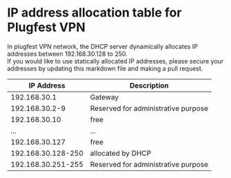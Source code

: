 # IP address allocation table for Plugfest VPN

In plugfest VPN network, the DHCP server dynamically allocates IP addresses between 192.168.30.128 to 250.  
If you would like to use statically allocated IP addresses, please secure your addresses
by updating this markdown file and making a pull request.

| IP Address | Description |
| --- | --- |
|192.168.30.1       | Gateway         |
|192.168.30.2-9     | Reserved for administrative purpose        |
|192.168.30.10      | free            |
| ...               | ...             |
|192.168.30.127     | free                  |
|192.168.30.128-250 | allocated by DHCP     |
|192.168.30.251-255 | Reserved for administrative purpose        | 
